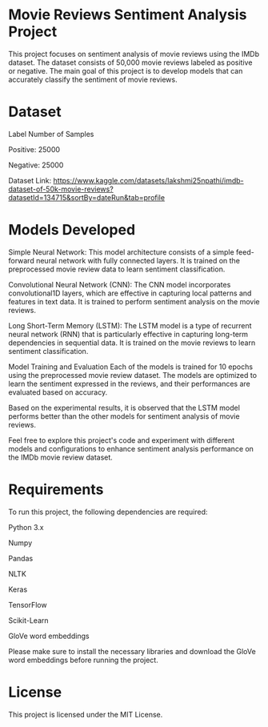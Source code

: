 # Movie Reviews Sentiment Analysis Project 
This project focuses on sentiment analysis of movie reviews using the IMDb dataset. The dataset consists of 50,000 movie reviews labeled as positive or negative. The main goal of this project is to develop models that can accurately classify the sentiment of movie reviews.


# Dataset

Label	Number of Samples

Positive:	25000

Negative:	25000

Dataset Link: https://www.kaggle.com/datasets/lakshmi25npathi/imdb-dataset-of-50k-movie-reviews?datasetId=134715&sortBy=dateRun&tab=profile


# Models Developed

Simple Neural Network: This model architecture consists of a simple feed-forward neural network with fully connected layers. It is trained on the preprocessed movie review data to learn sentiment classification.

Convolutional Neural Network (CNN): The CNN model incorporates convolutional1D layers, which are effective in capturing local patterns and features in text data. It is trained to perform sentiment analysis on the movie reviews.

Long Short-Term Memory (LSTM): The LSTM model is a type of recurrent neural network (RNN) that is particularly effective in capturing long-term dependencies in sequential data. It is trained on the movie reviews to learn sentiment classification.

Model Training and Evaluation
Each of the models is trained for 10 epochs using the preprocessed movie review dataset. The models are optimized to learn the sentiment expressed in the reviews, and their performances are evaluated based on accuracy.

Based on the experimental results, it is observed that the LSTM model performs better than the other models for sentiment analysis of movie reviews.

Feel free to explore this project's code and experiment with different models and configurations to enhance sentiment analysis performance on the IMDb movie review dataset.

# Requirements

To run this project, the following dependencies are required:

Python 3.x

Numpy

Pandas

NLTK

Keras

TensorFlow

Scikit-Learn

GloVe word embeddings

Please make sure to install the necessary libraries and download the GloVe word embeddings before running the project.

# License

This project is licensed under the MIT License.




